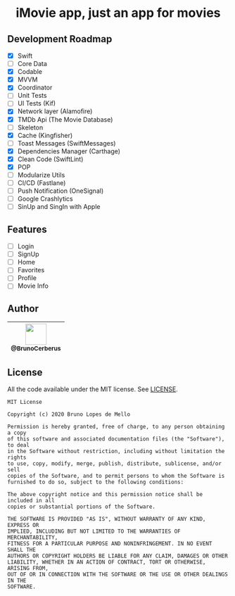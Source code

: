 <h1 align="center">
iMovie app, just an app for movies
</h1>

## Development Roadmap

- [x] Swift
- [ ] Core Data
- [x] Codable
- [x] MVVM
- [x] Coordinator
- [ ] Unit Tests
- [ ] UI Tests (Kif)
- [x] Network layer (Alamofire)
- [x] TMDb Api (The Movie Database)
- [ ] Skeleton
- [x] Cache (Kingfisher)
- [ ] Toast Messages (SwiftMessages) 
- [x] Dependencies Manager (Carthage)
- [x] Clean Code (SwiftLint)
- [x] POP
- [ ] Modularize Utils
- [ ] CI/CD (Fastlane)
- [ ] Push Notification (OneSignal)
- [ ] Google Crashlytics
- [ ] SinUp and SingIn with Apple

## Features
- [ ] Login
- [ ] SignUp
- [ ] Home
- [ ] Favorites
- [ ] Profile
- [ ] Movie Info

## Author

| [<img src="https://avatars3.githubusercontent.com/u/10541956?s=400&u=eba6b61af608c7dbc1d36cbf2abacb880d9c6a71&v=4" width="48"><br><sub>@BrunoCerberus</sub>](https://github.com/BrunoCerberus) |
| :---: |

## License

All the code available under the MIT license. See [LICENSE](LICENSE).

```
MIT License

Copyright (c) 2020 Bruno Lopes de Mello

Permission is hereby granted, free of charge, to any person obtaining a copy
of this software and associated documentation files (the "Software"), to deal
in the Software without restriction, including without limitation the rights
to use, copy, modify, merge, publish, distribute, sublicense, and/or sell
copies of the Software, and to permit persons to whom the Software is
furnished to do so, subject to the following conditions:

The above copyright notice and this permission notice shall be included in all
copies or substantial portions of the Software.

THE SOFTWARE IS PROVIDED "AS IS", WITHOUT WARRANTY OF ANY KIND, EXPRESS OR
IMPLIED, INCLUDING BUT NOT LIMITED TO THE WARRANTIES OF MERCHANTABILITY,
FITNESS FOR A PARTICULAR PURPOSE AND NONINFRINGEMENT. IN NO EVENT SHALL THE
AUTHORS OR COPYRIGHT HOLDERS BE LIABLE FOR ANY CLAIM, DAMAGES OR OTHER
LIABILITY, WHETHER IN AN ACTION OF CONTRACT, TORT OR OTHERWISE, ARISING FROM,
OUT OF OR IN CONNECTION WITH THE SOFTWARE OR THE USE OR OTHER DEALINGS IN THE
SOFTWARE.
```
